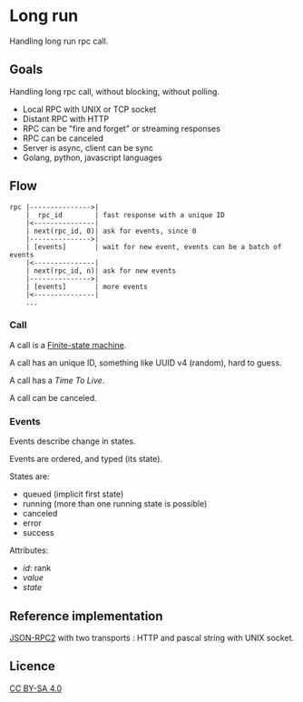 Long run
========

Handling long run rpc call.

Goals
------

Handling long rpc call, without blocking, without polling.

 * Local RPC with UNIX or TCP socket
 * Distant RPC with HTTP
 * RPC can be "fire and forget" or streaming responses
 * RPC can be canceled
 * Server is async, client can be sync
 * Golang, python, javascript languages

Flow
----

    rpc |--------------->|
        |  rpc_id        | fast response with a unique ID
        |<---------------|
        | next(rpc_id, 0)| ask for events, since 0
        |--------------->|
        | [events]       | wait for new event, events can be a batch of events
        |<---------------|
        | next(rpc_id, n)| ask for new events
        |--------------->|
        | [events]       | more events
        |<---------------|
        ...

### Call

A call is a [Finite-state machine](https://en.wikipedia.org/wiki/Finite-state_machine).

A call has an unique ID, something like UUID v4 (random), hard to guess.

A call has a *Time To Live*.

A call can be canceled.

### Events

Events describe change in states.

Events are ordered, and typed (its state).

States are:

 * queued (implicit first state)
 * running (more than one running state is possible)
 * canceled
 * error
 * success

Attributes:

 * *id*: rank
 * *value*
 * *state*

Reference implementation
------------------------

[JSON-RPC2](https://www.jsonrpc.org/specification) with two transports : HTTP
and pascal string with UNIX socket.

Licence
-------

[CC BY-SA 4.0](https://creativecommons.org/licenses/by-sa/4.0/)
